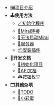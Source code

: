 * [🖼️项目介绍](zh-cn/项目介绍.md)
* **🕹️使用方法**
  * [🪄初始化程序](zh-cn/使用方法/初始化程序.md)
  * [🤖Mirai连接](zh-cn/使用方法/Mirai连接.md)
  * [🤖无法启动Mirai](zh-cn/使用方法/无法启动Mirai.md)
  * [🥽服务器](zh-cn/使用方法/服务器.md)
  * [📦安装插件](zh-cn/使用方法/安装插件.md)
* **📑开发文档**
  * [🎁初始化项目](zh-cn/开发文档/初始化项目.md)
  * [🔑API文档](zh-cn/开发文档/API文档.md)
  * [🎮按钮枚举](zh-cn/开发文档/按钮枚举.md)
* **🗂️其他杂项**
  * [📜TODO](zh-cn/TODO.md)
  * [🥚小彩蛋](zh-cn/小彩蛋.md)
